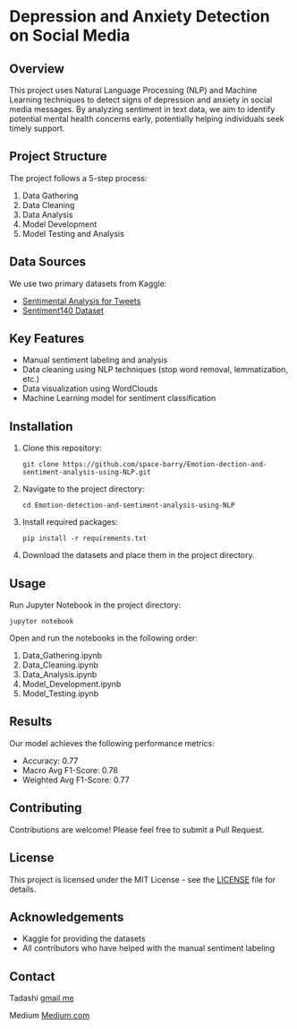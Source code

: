 # Depression and Anxiety Detection on Social Media

## Overview

This project uses Natural Language Processing (NLP) and Machine Learning techniques to detect signs of depression and anxiety in social media messages. By analyzing sentiment in text data, we aim to identify potential mental health concerns early, potentially helping individuals seek timely support.

## Project Structure

The project follows a 5-step process:

1. Data Gathering
2. Data Cleaning
3. Data Analysis
4. Model Development
5. Model Testing and Analysis

## Data Sources

We use two primary datasets from Kaggle:
- [Sentimental Analysis for Tweets](https://www.kaggle.com/gargmanas/sentimental-analysis-for-tweets)
- [Sentiment140 Dataset](https://www.kaggle.com/kazanova/sentiment140)

## Key Features

- Manual sentiment labeling and analysis
- Data cleaning using NLP techniques (stop word removal, lemmatization, etc.)
- Data visualization using WordClouds
- Machine Learning model for sentiment classification

## Installation

1. Clone this repository:
   ```
   git clone https://github.com/space-barry/Emotion-dection-and-sentiment-analysis-using-NLP.git
   ```
2. Navigate to the project directory:
   ```
   cd Emotion-detection-and-sentiment-analysis-using-NLP
   ```
3. Install required packages:
   ```
   pip install -r requirements.txt
   ```
4. Download the datasets and place them in the project directory.

## Usage

Run Jupyter Notebook in the project directory:
```
jupyter notebook
```

Open and run the notebooks in the following order:
1. Data_Gathering.ipynb
2. Data_Cleaning.ipynb
3. Data_Analysis.ipynb
4. Model_Development.ipynb
5. Model_Testing.ipynb

## Results

Our model achieves the following performance metrics:

- Accuracy: 0.77
- Macro Avg F1-Score: 0.78
- Weighted Avg F1-Score: 0.77

## Contributing

Contributions are welcome! Please feel free to submit a Pull Request.

## License

This project is licensed under the MIT License - see the [LICENSE](LICENSE) file for details.

## Acknowledgements

- Kaggle for providing the datasets
- All contributors who have helped with the manual sentiment labeling

## Contact

Tadashi [gmail me](tadashiatwork456@gmail.com)

Medium [Medium.com](https://medium.com/@khanmuhammadaizazullah/decoding-digital-distress-how-were-using-ai-to-spot-mental-health-signals-on-social-media-da112ba81856)
